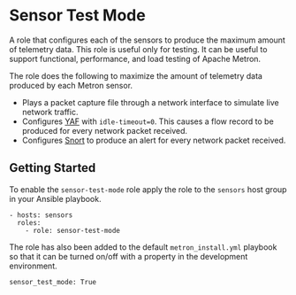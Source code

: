 <!--
Licensed to the Apache Software Foundation (ASF) under one
or more contributor license agreements.  See the NOTICE file
distributed with this work for additional information
regarding copyright ownership.  The ASF licenses this file
to you under the Apache License, Version 2.0 (the
"License"); you may not use this file except in compliance
with the License.  You may obtain a copy of the License at

    http://www.apache.org/licenses/LICENSE-2.0

Unless required by applicable law or agreed to in writing, software
distributed under the License is distributed on an "AS IS" BASIS,
WITHOUT WARRANTIES OR CONDITIONS OF ANY KIND, either express or implied.
See the License for the specific language governing permissions and
limitations under the License.
-->
Sensor Test Mode
================

A role that configures each of the sensors to produce the maximum amount of telemetry data.  This role is useful only for testing.  It can be useful to support functional, performance, and load testing of Apache Metron.

The role does the following to maximize the amount of telemetry data produced by each Metron sensor.

- Plays a packet capture file through a network interface to simulate live network traffic.
- Configures [YAF](https://tools.netsa.cert.org/yaf/yaf.html) with `idle-timeout=0`.  This causes a flow record to be produced for every network packet received.
- Configures [Snort](https://www.snort.org/) to produce an alert for every network packet received.

Getting Started
---------------

To enable the `sensor-test-mode` role apply the role to the `sensors` host group in your Ansible playbook.

```
- hosts: sensors
  roles:
    - role: sensor-test-mode
```

The role has also been added to the default `metron_install.yml` playbook so that it can be turned on/off with a property in the development environment.

```
sensor_test_mode: True
```
